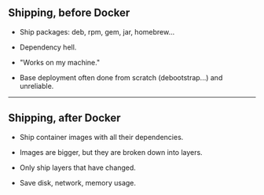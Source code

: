 ## Shipping, before Docker

* Ship packages: deb, rpm, gem, jar, homebrew...

* Dependency hell.

* "Works on my machine."

* Base deployment often done from scratch (debootstrap...) and unreliable.

---
## Shipping, after Docker

* Ship container images with all their dependencies.

* Images are bigger, but they are broken down into layers.

* Only ship layers that have changed.

* Save disk, network, memory usage.
